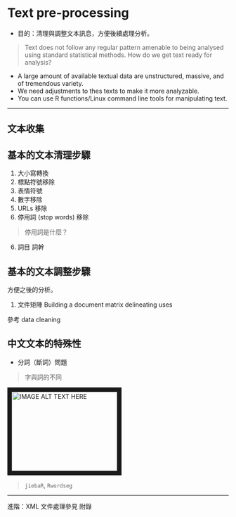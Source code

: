 # Text pre-processing



* 目的：清理與調整文本訊息，方便後續處理分析。


> Text does not follow any regular pattern amenable to being analysed using standard statistical methods.
> How do we get text ready for analysis?

* A large amount of available textual data are unstructured, massive, and of tremendous variety.
* We need adjustments to thes texts to make it more analyzable.
* You can use R functions/Linux command line tools for manipulating text. 
---



## 文本收集













## 基本的文本清理步驟

1. 大小寫轉換
2. 標點符號移除
3. 表情符號
3. 數字移除
4. URLs 移除
5. 停用詞 (stop words) 移除
> 停用詞是什麼？
6. 詞目 詞幹 


## 基本的文本調整步驟

方便之後的分析。

1.  文件矩陣
    Building a document matrix delineating uses


參考 data cleaning



## 中文文本的特殊性
* 分詞（斷詞）問題

> 字與詞的不同


<a href="http://www.youtube.com/watch?feature=player_embedded&v=YOUTUBE_VIDEO_ID_HERE
" target="_blank"><img src="http://img.youtube.com/vi/YOUTUBE_VIDEO_ID_HERE/0.jpg"
alt="IMAGE ALT TEXT HERE" width="240" height="180" border="10" /></a>


> `jiebaR`, `Rwordseg`


---
進階：XML 文件處理參見 附錄




